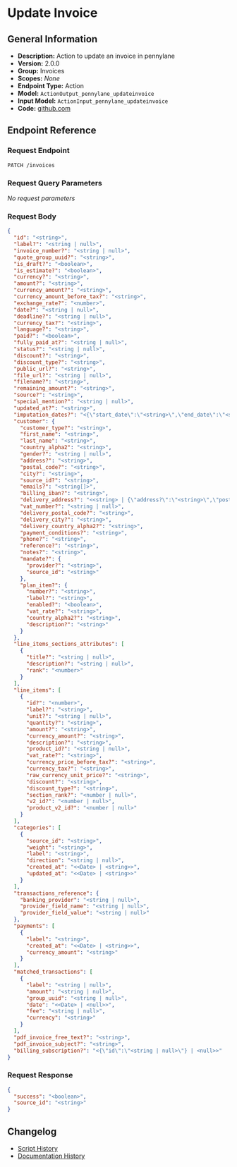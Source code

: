 <!-- BEGIN GENERATED CONTENT -->
# Update Invoice

## General Information

- **Description:** Action to update an invoice in pennylane
- **Version:** 2.0.0
- **Group:** Invoices
- **Scopes:** _None_
- **Endpoint Type:** Action
- **Model:** `ActionOutput_pennylane_updateinvoice`
- **Input Model:** `ActionInput_pennylane_updateinvoice`
- **Code:** [github.com](https://github.com/NangoHQ/integration-templates/tree/main/integrations/pennylane/actions/update-invoice.ts)


## Endpoint Reference

### Request Endpoint

`PATCH /invoices`

### Request Query Parameters

_No request parameters_

### Request Body

```json
{
  "id": "<string>",
  "label?": "<string | null>",
  "invoice_number?": "<string | null>",
  "quote_group_uuid?": "<string>",
  "is_draft?": "<boolean>",
  "is_estimate?": "<boolean>",
  "currency?": "<string>",
  "amount?": "<string>",
  "currency_amount?": "<string>",
  "currency_amount_before_tax?": "<string>",
  "exchange_rate?": "<number>",
  "date?": "<string | null>",
  "deadline?": "<string | null>",
  "currency_tax?": "<string>",
  "language?": "<string>",
  "paid?": "<boolean>",
  "fully_paid_at?": "<string | null>",
  "status?": "<string | null>",
  "discount?": "<string>",
  "discount_type?": "<string>",
  "public_url?": "<string>",
  "file_url?": "<string | null>",
  "filename?": "<string>",
  "remaining_amount?": "<string>",
  "source?": "<string>",
  "special_mention?": "<string | null>",
  "updated_at?": "<string>",
  "imputation_dates?": "<{\"start_date\":\"<string>\",\"end_date\":\"<string>\"} | <null>>",
  "customer": {
    "customer_type?": "<string>",
    "first_name": "<string>",
    "last_name": "<string>",
    "country_alpha2": "<string>",
    "gender?": "<string | null>",
    "address?": "<string>",
    "postal_code?": "<string>",
    "city?": "<string>",
    "source_id?": "<string>",
    "emails?": "<string[]>",
    "billing_iban?": "<string>",
    "delivery_address?": "<<string> | {\"address?\":\"<string>\",\"postal_code?\":\"<string | null>\",\"city?\":\"<string | null>\",\"country_alpha2?\":\"<string | null>\"}>",
    "vat_number?": "<string | null>",
    "delivery_postal_code?": "<string>",
    "delivery_city?": "<string>",
    "delivery_country_alpha2?": "<string>",
    "payment_conditions?": "<string>",
    "phone?": "<string>",
    "reference?": "<string>",
    "notes?": "<string>",
    "mandate?": {
      "provider?": "<string>",
      "source_id": "<string>"
    },
    "plan_item?": {
      "number?": "<string>",
      "label?": "<string>",
      "enabled?": "<boolean>",
      "vat_rate?": "<string>",
      "country_alpha2?": "<string>",
      "description?": "<string>"
    }
  },
  "line_items_sections_attributes": [
    {
      "title?": "<string | null>",
      "description?": "<string | null>",
      "rank": "<number>"
    }
  ],
  "line_items": [
    {
      "id?": "<number>",
      "label?": "<string>",
      "unit?": "<string | null>",
      "quantity?": "<string>",
      "amount?": "<string>",
      "currency_amount?": "<string>",
      "description?": "<string>",
      "product_id?": "<string | null>",
      "vat_rate?": "<string>",
      "currency_price_before_tax?": "<string>",
      "currency_tax?": "<string>",
      "raw_currency_unit_price?": "<string>",
      "discount?": "<string>",
      "discount_type?": "<string>",
      "section_rank?": "<number | null>",
      "v2_id?": "<number | null>",
      "product_v2_id?": "<number | null>"
    }
  ],
  "categories": [
    {
      "source_id": "<string>",
      "weight": "<string>",
      "label": "<string>",
      "direction": "<string | null>",
      "created_at": "<<Date> | <string>>",
      "updated_at": "<<Date> | <string>>"
    }
  ],
  "transactions_reference": {
    "banking_provider": "<string | null>",
    "provider_field_name": "<string | null>",
    "provider_field_value": "<string | null>"
  },
  "payments": [
    {
      "label": "<string>",
      "created_at": "<<Date> | <string>>",
      "currency_amount": "<string>"
    }
  ],
  "matched_transactions": [
    {
      "label": "<string | null>",
      "amount": "<string | null>",
      "group_uuid": "<string | null>",
      "date": "<<Date> | <null>>",
      "fee": "<string | null>",
      "currency": "<string>"
    }
  ],
  "pdf_invoice_free_text?": "<string>",
  "pdf_invoice_subject?": "<string>",
  "billing_subscription?": "<{\"id\":\"<string | null>\"} | <null>>"
}
```

### Request Response

```json
{
  "success": "<boolean>",
  "source_id": "<string>"
}
```

## Changelog

- [Script History](https://github.com/NangoHQ/integration-templates/commits/main/integrations/pennylane/actions/update-invoice.ts)
- [Documentation History](https://github.com/NangoHQ/integration-templates/commits/main/integrations/pennylane/actions/update-invoice.md)

<!-- END  GENERATED CONTENT -->

